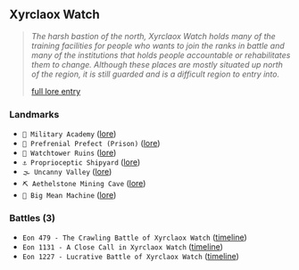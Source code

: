## Xyrclaox Watch
> *The harsh bastion of the north, Xyrclaox Watch holds many of the training facilities for people who wants to join the ranks in battle and many of the institutions that holds people accountable or rehabilitates them to change. Although these places are mostly situated up north of the region, it is still guarded and is a difficult region to entry into.*  
>  
> [full lore entry](<https://zeithalt.github.io//r/xyrclaox_watch.html>)

### Landmarks
- `🏯 Military Academy` ([lore](<https://zeithalt.github.io//r/military_academy.html>))
- `🚷 Prefrenial Prefect (Prison)` ([lore](<https://zeithalt.github.io//r/prefrenial_prefect.html>))
- `🗼 Watchtower Ruins` ([lore](<https://zeithalt.github.io//r/watchtower_ruins.html>))
- `⚓ Proprioceptic Shipyard` ([lore](<https://zeithalt.github.io//r/proprioceptic_shipyard.html>))
- `🌫️ Uncanny Valley` ([lore](<https://zeithalt.github.io//r/uncanny_valley.html>))
- `⛏️ Aethelstone Mining Cave` ([lore](<https://zeithalt.github.io//r/aethelstone_mining_cave.html>))
- `🦿 Big Mean Machine` ([lore](<https://zeithalt.github.io//r/big_mean_machine.html>))
### Battles (3)
- `Eon 479 - The Crawling Battle of Xyrclaox Watch` ([timeline](<https://zeithalt.github.io//t/#eon0479>))
- `Eon 1131 - A Close Call in Xyrclaox Watch` ([timeline](<https://zeithalt.github.io//t/#eon1131>))
- `Eon 1227 - Lucrative Battle of Xyrclaox Watch` ([timeline](<https://zeithalt.github.io//t/#eon1227>))
